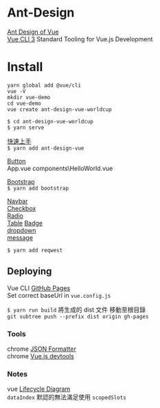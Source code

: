 # Ant-Design

[Ant Design of Vue](https://vuecomponent.github.io/ant-design-vue/docs/vue/introduce/)    
[Vue CLI 3](https://cli.vuejs.org/)  Standard Tooling for Vue.js Development  

# Install

`yarn global add @vue/cli`  
`vue -V`  
`mkdir vue-demo`  
`cd vue-demo`  
`vue create ant-design-vue-worldcup`  

`$ cd ant-design-vue-worldcup`  
`$ yarn serve`  

[快速上手](https://vuecomponent.github.io/ant-design-vue/docs/vue/getting-started-cn/)  
`$ yarn add ant-design-vue`   

[Button](https://vuecomponent.github.io/ant-design-vue/components/button-cn/)  
App.vue components\HelloWorld.vue  

[Bootstrap](http://getbootstrap.com/)  
`$ yarn add bootstrap`   

[Navbar](http://getbootstrap.com/docs/4.1/components/navbar/)  
[Checkbox](https://vuecomponent.github.io/ant-design-vue/components/checkbox-cn/)  
[Radio](https://vuecomponent.github.io/ant-design-vue/components/radio-cn/)  
[Table](https://vuecomponent.github.io/ant-design-vue/components/table-cn/#components-table-demo-basic-usage) 
[Badge](https://vuecomponent.github.io/ant-design-vue/components/badge-cn/)  
[dropdown](https://vuecomponent.github.io/ant-design-vue/components/dropdown-cn/)  
[message](https://vuecomponent.github.io/ant-design-vue/components/message-cn/)  

`$ yarn add reqwest`   

## Deploying

Vue CLI [GitHub Pages](https://cli.vuejs.org/zh/guide/deployment.html#cors)  
Set correct baseUrl in `vue.config.js`    

`$ yarn run build`  將生成的 dist 文件 移動至根目錄  
`git subtree push --prefix dist origin gh-pages` 



### Tools

chrome [JSON Formatter](https://chrome.google.com/webstore/detail/json-formatter/bcjindcccaagfpapjjmafapmmgkkhgoa/related?hl=zh-TW)  
chrome [Vue.js devtools](https://chrome.google.com/webstore/detail/vuejs-devtools/nhdogjmejiglipccpnnnanhbledajbpd)  

### Notes

vue [Lifecycle Diagram](https://vuejs.org/v2/guide/instance.html#Lifecycle-Diagram)    
`dataIndex` 默認的無法滿足使用 `scopedSlots`  